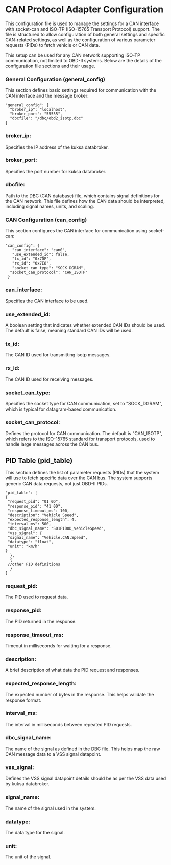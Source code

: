# CAN Protocol Adapter Configuration

This configuration file is used to manage the settings for a CAN  interface with socket-can and ISO-TP (ISO-15765 Transport Protocol) support. The file is structured to allow configuration of both general settings and specific CAN-related settings, as well as the configuration of various parameter requests (PIDs) to fetch vehicle or CAN data.

This setup can be used for any CAN network supporting ISO-TP communication, not limited to OBD-II systems. Below are the details of the configuration file sections and their usage.

### General Configuration (general_config)

This section defines basic settings required for communication with the CAN interface and the message broker:

    "general_config": {
      "broker_ip": "localhost",
      "broker_port": "55555",
      "dbcfile": "/dbc/obd2_isotp.dbc"
    }

### broker_ip:
 Specifies the IP address of the kuksa databroker.


### broker_port:
 Specifies the port number for kuksa databroker.


### dbcfile:
Path to the DBC (CAN database) file, which contains signal definitions for the CAN network. This file defines how the CAN data should be interpreted, including signal names, units, and scaling.

### CAN Configuration (can_config)
This section configures the CAN interface for communication using socket-can:

    "can_config": {
       "can_interface": "can0",
       "use_extended_id": false,
       "tx_id": "0x7DF",
       "rx_id": "0x7E8",
       "socket_can_type": "SOCK_DGRAM",
      "socket_can_protocol": "CAN_ISOTP"
     }

### can_interface:
Specifies the CAN interface to be used.

### use_extended_id:
A boolean setting that indicates whether extended CAN IDs should be used. The default is false, meaning standard CAN IDs will be used.

### tx_id:
The CAN ID used for transmitting isotp messages.

### rx_id:
The CAN ID used for receiving messages.

### socket_can_type:
Specifies the socket type for CAN communication, set to "SOCK_DGRAM", which is typical for datagram-based communication.

### socket_can_protocol:
Defines the protocol for CAN communication. The default is "CAN_ISOTP", which refers to the ISO-15765 standard for transport protocols, used to handle large messages across the CAN bus.

## PID Table (pid_table)
This section defines the list of parameter requests (PIDs) that the system will use to fetch specific data over the CAN bus. The system supports generic CAN data requests, not just OBD-II PIDs.

    "pid_table": [
    {
     "request_pid": "01 0D",
     "response_pid": "41 0D",
     "response_timeout_ms": 100,
     "description": "Vehicle Speed",
     "expected_response_length": 4,
     "interval_ms": 500,
     "dbc_signal_name": "S01PID0D_VehicleSpeed",
     "vss_signal": {
     "signal_name": "Vehicle.CAN.Speed",
     "datatype": "float",
     "unit": "km/h"
    }
      },
      {
     //other PID definitions
      }
    ]

### request_pid:
 The PID used to request data.

### response_pid:
 The PID returned in the response.

### response_timeout_ms:
 Timeout in milliseconds for waiting for a response.

### description:
 A brief description of what data the PID request and responses.

### expected_response_length:
 The expected number of bytes in the response. This helps validate the response format.

### interval_ms:
 The interval in milliseconds between repeated PID requests.

### dbc_signal_name:
 The name of the signal as defined in the DBC file. This helps map the raw CAN message data to a VSS signal datapoint.

### vss_signal:
 Defines the VSS signal datapoint details should be as per the VSS data used by kuksa databroker.

### signal_name:
 The name of the signal used in the system.

### datatype:
 The data type for the signal.

### unit:
 The unit of the signal.
